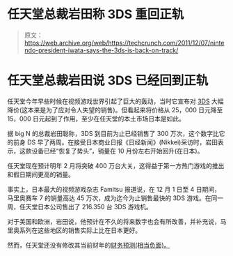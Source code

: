 # 任天堂总裁岩田称 3DS 重回正轨

> 原文：<https://web.archive.org/web/https://techcrunch.com/2011/12/07/nintendo-president-iwata-says-the-3ds-is-back-on-track/>

# 任天堂总裁岩田说 3DS 已经回到正轨

任天堂今年早些时候在视频游戏世界引起了巨大的轰动，当时它宣布对 [3DS](https://web.archive.org/web/20230302174806/https://techcrunch.com/tag/3ds) 大幅降价(这本来是为了应对令人失望的销售)。但看起来将价格从 25，000 日元降至 15，000 日元起到了作用，至少在任天堂的本土市场日本是如此。

据 big N 的总裁岩田聪称，3DS 到目前为止已经销售了 300 万次，这个数字比它的前身 DS 早了两周。在接受日本商业日报《日经新闻》(Nikkei)采访时，岩田表示，这款设备已经“恢复了势头”，销量在 10 月份左右开始回升(在日本)。

任天堂现在预计明年 2 月将突破 400 万台大关，这得益于第一方热门游戏的推出和假日期间更高的销量。

事实上，日本最大的视频游戏杂志 Famitsu 报道说，在 12 月 1 日至 4 日期间，马里奥赛车 7 的销量高达 45 万次，成为迄今为止销售最快的 3DS 游戏。在同一周，任天堂日本公司售出了 216.350 台 3DS 游戏机。

对于美国和欧洲，岩田说，他预计在不久的将来数字也会有所改善，并补充说，马里奥系列在这些地区的销售实际上比在日本更好。

然而，任天堂还没有修改其当前财年的[财务预测(相当负面)。](https://web.archive.org/web/20230302174806/https://techcrunch.com/2011/10/27/nintendo-reports-us923-million-loss-in-the-first-half-of-this-fiscal-year/)